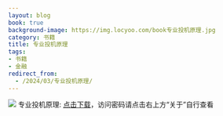 ```yaml
---
layout: blog
book: true
background-image: https://img.locyoo.com/book专业投机原理.jpg
category: 书籍
title: 专业投机原理
tags:
- 书籍
- 金融
redirect_from:
  - /2024/03/专业投机原理/
---
```

![](https://img.locyoo.com/book专业投机原理.jpg)
专业投机原理: <a name = "ref1" href="https://url18.ctfile.com/f/50983618-1323175165-c16cd2?p=3619">点击下载</a>，访问密码请点击右上方“关于”自行查看